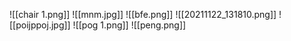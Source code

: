 ![[chair 1.png]]
![[mnm.jpg]]
![[bfe.png]]
![[20211122_131810.png]]
![[poijppoj.jpg]]
![[pog 1.png]]
![[peng.png]]
